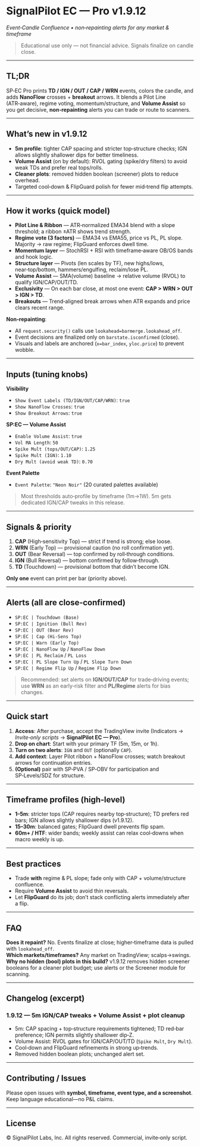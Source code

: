 # SignalPilot EC — Pro v1.9.12
_Event‑Candle Confluence • non‑repainting alerts for any market & timeframe_

> Educational use only — not financial advice. Signals finalize on candle close.

---

## TL;DR
SP‑EC Pro prints **TD / IGN / OUT / CAP / WRN** events, colors the candle, and adds **NanoFlow** crosses + **breakout** arrows. It blends a Pilot Line (ATR‑aware), regime voting, momentum/structure, and **Volume Assist** so you get decisive, **non‑repainting** alerts you can trade or route to scanners.

---

## What’s new in v1.9.12
- **5m profile**: tighter CAP spacing and stricter top‑structure checks; IGN allows slightly shallower dips for better timeliness.
- **Volume Assist** (on by default): RVOL gating (spike/dry filters) to avoid weak TDs and prefer real tops/rolls.
- **Cleaner plots**: removed hidden boolean (screener) plots to reduce overhead.
- Targeted cool‑down & FlipGuard polish for fewer mid‑trend flip attempts.

---

## How it works (quick model)
- **Pilot Line & Ribbon** — ATR‑normalized EMA34 blend with a slope threshold; a ribbon ±ATR shows trend strength.
- **Regime vote (3 factors)** — EMA34 vs EMA55, price vs PL, PL slope. Majority → raw regime; FlipGuard enforces dwell time.
- **Momentum layer** — StochRSI + RSI with timeframe‑aware OB/OS bands and hook logic.
- **Structure layer** — Pivots (len scales by TF), new highs/lows, near‑top/bottom, hammers/engulfing, reclaim/lose PL.
- **Volume Assist** — SMA(volume) baseline → relative volume (RVOL) to qualify IGN/CAP/OUT/TD.
- **Exclusivity** — On each bar close, at most one event: **CAP > WRN > OUT > IGN > TD**.
- **Breakouts** — Trend‑aligned break arrows when ATR expands and price clears recent range.

**Non‑repainting**:  
- All `request.security()` calls use `lookahead=barmerge.lookahead_off`.  
- Event decisions are finalized only on `barstate.isconfirmed` (close).  
- Visuals and labels are anchored (`x=bar_index`, `yloc.price`) to prevent wobble.

---

## Inputs (tuning knobs)
**Visibility**
- `Show Event Labels (TD/IGN/OUT/CAP/WRN)`: `true`
- `Show NanoFlow Crosses`: `true`
- `Show Breakout Arrows`: `true`

**SP:EC — Volume Assist**
- `Enable Volume Assist`: `true`
- `Vol MA Length`: `50`
- `Spike Mult (tops/OUT/CAP)`: `1.25`
- `Spike Mult (IGN)`: `1.10`
- `Dry Mult (avoid weak TD)`: `0.70`

**Event Palette**  
- `Event Palette`: `"Neon Noir"` (20 curated palettes available)

> Most thresholds auto‑profile by timeframe (1m→1W). 5m gets dedicated IGN/CAP tweaks in this release.

---

## Signals & priority
1. **CAP** (High‑sensitivity Top) — strict if trend is strong; else loose.  
2. **WRN** (Early Top) — provisional caution (no roll confirmation yet).  
3. **OUT** (Bear Reversal) — top confirmed by roll‑through conditions.  
4. **IGN** (Bull Reversal) — bottom confirmed by follow‑through.  
5. **TD** (Touchdown) — provisional bottom that didn’t become IGN.

**Only one** event can print per bar (priority above).

---

## Alerts (all are close‑confirmed)
- `SP:EC | Touchdown (Base)`  
- `SP:EC | Ignition (Bull Rev)`  
- `SP:EC | OUT (Bear Rev)`  
- `SP:EC | Cap (Hi‑Sens Top)`  
- `SP:EC | Warn (Early Top)`  
- `SP:EC | NanoFlow Up` / `NanoFlow Down`  
- `SP:EC | PL Reclaim` / `PL Loss`  
- `SP:EC | PL Slope Turn Up` / `PL Slope Turn Down`  
- `SP:EC | Regime Flip Up` / `Regime Flip Down`

> Recommended: set alerts on **IGN/OUT/CAP** for trade‑driving events; use **WRN** as an early‑risk filter and **PL/Regime** alerts for bias changes.

---

## Quick start
1. **Access**: After purchase, accept the TradingView invite (Indicators → _Invite‑only scripts_ → **SignalPilot EC — Pro**).  
2. **Drop on chart**: Start with your primary TF (5m, 15m, or 1h).  
3. **Turn on two alerts**: `IGN` and `OUT` (optionally `CAP`).  
4. **Add context**: Layer Pilot ribbon + NanoFlow crosses; watch breakout arrows for continuation entries.  
5. **(Optional)** pair with SP‑PVA / SP‑OBV for participation and SP‑Levels/SDZ for structure.

---

## Timeframe profiles (high‑level)
- **1–5m**: stricter tops (CAP requires nearby top‑structure); TD prefers red bars; IGN allows slightly shallower dips (v1.9.12).  
- **15–30m**: balanced gates; FlipGuard dwell prevents flip spam.  
- **60m+ / HTF**: wider bands; weekly assist can relax cool‑downs when macro weekly is up.

---

## Best practices
- Trade **with** regime & PL slope; fade only with CAP + volume/structure confluence.  
- Require **Volume Assist** to avoid thin reversals.  
- Let **FlipGuard** do its job; don’t stack conflicting alerts immediately after a flip.

---

## FAQ
**Does it repaint?** No. Events finalize at close; higher‑timeframe data is pulled with `lookahead_off`.  
**Which markets/timeframes?** Any market on TradingView; scalps→swings.  
**Why no hidden (bool) plots in this build?** v1.9.12 removes hidden screener booleans for a cleaner plot budget; use alerts or the Screener module for scanning.

---

## Changelog (excerpt)
### 1.9.12 — 5m IGN/CAP tweaks + Volume Assist + plot cleanup
- 5m: CAP spacing + top‑structure requirements tightened; TD red‑bar preference; IGN permits slightly shallower dip‑Z.
- Volume Assist: RVOL gates for IGN/CAP/OUT/TD (`Spike Mult`, `Dry Mult`).
- Cool‑down and FlipGuard refinements in strong up‑trends.
- Removed hidden boolean plots; unchanged alert set.

---

## Contributing / Issues
Please open issues with **symbol, timeframe, event type, and a screenshot**. Keep language educational—no P&L claims.

---

## License
© SignalPilot Labs, Inc. All rights reserved. Commercial, invite‑only script.
